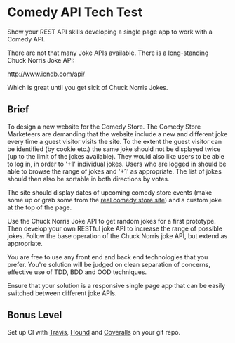 # Comedy API Tech Test

Show your REST API skills developing a single page app to work with a Comedy API.

There are not that many Joke APIs available.  There is a long-standing Chuck Norris Joke API:

http://www.icndb.com/api/

Which is great until you get sick of Chuck Norris Jokes.

Brief
-----

To design a new website for the Comedy Store.  The Comedy Store Marketeers are demanding that the website include a new and different joke every time a guest visitor visits the site.  To the extent the guest visitor can be identified (by cookie etc.) the same joke should not be displayed twice (up to the limit of the jokes available).  They would also like users to be able to log in, in order to '+1' individual jokes. Users who are logged in should be able to browse the range of jokes and '+1' as appropriate.  The list of jokes should then also be sortable in both directions by votes.

The site should display dates of upcoming comedy store events (make some up or grab some from the [real comedy store site](http://thecomedystore.co.uk/)) and a custom joke at the top of the page.

Use the Chuck Norris Joke API to get random jokes for a first prototype.  Then develop your own RESTful joke API to increase the range of possible jokes.  Follow the base operation of the Chuck Norris joke API, but extend as appropriate.

You are free to use any front end and back end technologies that you prefer.  You're solution will be judged on clean separation of concerns, effective use of TDD, BDD and OOD techniques.

Ensure that your solution is a responsive single page app that can be easily switched between different joke APIs.

Bonus Level
-----------

Set up CI with [Travis](https://travis-ci.org/), [Hound](https://houndci.com/) and [Coveralls](https://coveralls.io/) on your git repo.
